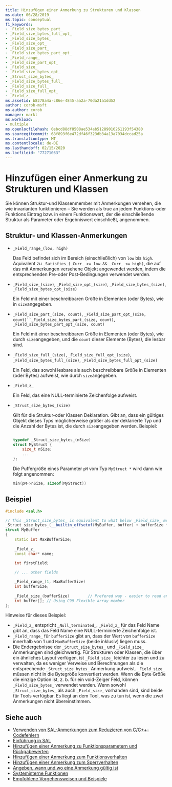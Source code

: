 ```yaml
---
title: Hinzufügen einer Anmerkung zu Strukturen und Klassen
ms.date: 06/28/2019
ms.topic: conceptual
f1_keywords:
- _Field_size_bytes_part_
- _Field_size_bytes_full_opt_
- _Field_size_bytes_
- _Field_size_opt_
- _Field_size_part_
- _Field_size_bytes_part_opt_
- _Field_range_
- _Field_size_part_opt_
- _Field_size_
- _Field_size_bytes_opt_
- _Struct_size_bytes_
- _Field_size_bytes_full_
- _Field_size_full_
- _Field_size_full_opt_
- _Field_z_
ms.assetid: b8278a4a-c86e-4845-aa2a-70da21a1dd52
author: corob-msft
ms.author: corob
manager: markl
ms.workload:
- multiple
ms.openlocfilehash: 0ebcd88df8508ae534ab51289016261193f54380
ms.sourcegitcommit: 68f893f6e472df46f323db34a13a7034dccad25a
ms.translationtype: MT
ms.contentlocale: de-DE
ms.lasthandoff: 02/15/2020
ms.locfileid: "77271033"
---
```

# <a name="annotating-structs-and-classes"></a>Hinzufügen einer Anmerkung zu Strukturen und Klassen

Sie können Struktur-und Klassenmember mit Anmerkungen versehen, die wie invarianten funktionieren – Sie werden als true an jedem Funktions-oder Funktions Eintrag bzw. in einem Funktionswert, der die einschließende Struktur als Parameter oder Ergebniswert einschließt, angenommen.

## <a name="struct-and-class-annotations"></a>Struktur- und Klassen-Anmerkungen

- `_Field_range_(low, high)`

     Das Feld befindet sich im Bereich (einschließlich) von `low` bis `high`.  Äquivalent zu `_Satisfies_(_Curr_ >= low && _Curr_ <= high)`, die auf das mit Anmerkungen versehene Objekt angewendet werden, indem die entsprechenden Pre-oder Post-Bedingungen verwendet werden.

- `_Field_size_(size)`, `_Field_size_opt_(size)`, `_Field_size_bytes_(size)`, `_Field_size_bytes_opt_(size)`

     Ein Feld mit einer beschreibbaren Größe in Elementen (oder Bytes), wie in `size`angegeben.

- `_Field_size_part_(size, count)`, `_Field_size_part_opt_(size, count)``_Field_size_bytes_part_(size, count)`, `_Field_size_bytes_part_opt_(size, count)`

     Ein Feld mit einer beschreibbaren Größe in Elementen (oder Bytes), wie durch `size`angegeben, und die `count` dieser Elemente (Bytes), die lesbar sind.

- `_Field_size_full_(size)`, `_Field_size_full_opt_(size)`, `_Field_size_bytes_full_(size)`, `_Field_size_bytes_full_opt_(size)`

     Ein Feld, das sowohl lesbare als auch beschreibbare Größe in Elementen (oder Bytes) aufweist, wie durch `size`angegeben.

- `_Field_z_`

     Ein Feld, das eine NULL-terminierte Zeichenfolge aufweist.

- `_Struct_size_bytes_(size)`

     Gilt für die Struktur-oder Klassen Deklaration.  Gibt an, dass ein gültiges Objekt dieses Typs möglicherweise größer als der deklarierte Typ und die Anzahl der Bytes ist, die durch `size`angegeben werden.  Beispiel:

    ```cpp

    typedef _Struct_size_bytes_(nSize)
    struct MyStruct {
        size_t nSize;
        ...
    };

    ```

     Die Puffergröße eines Parameter `pM` vom Typ `MyStruct *` wird dann wie folgt angenommen:

    ```cpp
    min(pM->nSize, sizeof(MyStruct))
    ```

## <a name="example"></a>Beispiel

```cpp
#include <sal.h>

// This _Struct_size_bytes_ is equivalent to what below _Field_size_ means.
_Struct_size_bytes_(__builtin_offsetof(MyBuffer, buffer) + bufferSize * sizeof(int))
struct MyBuffer
{
    static int MaxBufferSize;
    
    _Field_z_
    const char* name;
    
    int firstField;

    // ... other fields

    _Field_range_(1, MaxBufferSize)
    int bufferSize;
    
    _Field_size_(bufferSize)        // Prefered way - easier to read and maintain.
    int buffer[]; // Using C99 Flexible array member
};
```

Hinweise für dieses Beispiel:

- `_Field_z_` entspricht `_Null_terminated_`.  `_Field_z_` für das Feld Name gibt an, dass das Feld Name eine NULL-terminierte Zeichenfolge ist.
- `_Field_range_` für `bufferSize` gibt an, dass der Wert von `bufferSize` innerhalb von 1 und `MaxBufferSize` (beide inklusiv) liegen muss.
- Die Endergebnisse der `_Struct_size_bytes_` und `_Field_size_` Anmerkungen sind gleichwertig. Für Strukturen oder Klassen, die über ein ähnliches Layout verfügen, ist `_Field_size_` leichter zu lesen und zu verwalten, da es weniger Verweise und Berechnungen als die entsprechende `_Struct_size_bytes_` Anmerkung aufweist. `_Field_size_` müssen nicht in die Bytegröße konvertiert werden. Wenn die Byte Größe die einzige Option ist, z. b. für ein void-Zeiger Feld, können `_Field_size_bytes_` verwendet werden. Wenn sowohl `_Struct_size_bytes_` als auch `_Field_size_` vorhanden sind, sind beide für Tools verfügbar. Es liegt an dem Tool, was zu tun ist, wenn die zwei Anmerkungen nicht übereinstimmen.

## <a name="see-also"></a>Siehe auch

- [Verwenden von SAL-Anmerkungen zum Reduzieren von C/C++-Codefehlern](../code-quality/using-sal-annotations-to-reduce-c-cpp-code-defects.md)
- [Einführung in SAL](../code-quality/understanding-sal.md)
- [Hinzufügen einer Anmerkung zu Funktionsparametern und Rückgabewerten](../code-quality/annotating-function-parameters-and-return-values.md)
- [Hinzufügen einer Anmerkung zum Funktionsverhalten](../code-quality/annotating-function-behavior.md)
- [Hinzufügen einer Anmerkung zum Sperrverhalten](../code-quality/annotating-locking-behavior.md)
- [Angeben, wann und wo eine Anmerkung gültig ist](../code-quality/specifying-when-and-where-an-annotation-applies.md)
- [Systeminterne Funktionen](../code-quality/intrinsic-functions.md)
- [Empfohlene Vorgehensweisen und Beispiele](../code-quality/best-practices-and-examples-sal.md)
